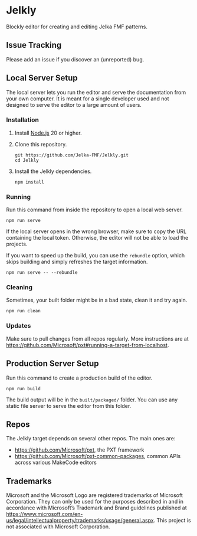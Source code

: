 # Jelkly

Blockly editor for creating and editing Jelka FMF patterns.

## Issue Tracking

Please add an issue if you discover an (unreported) bug.

## Local Server Setup

The local server lets you run the editor and serve the documentation from your own computer.
It is meant for a single developer used and not designed to serve the editor to a large amount of users.

### Installation

1. Install [Node.js](https://nodejs.org/) 20 or higher.

2. Clone this repository.

   ```
   git https://github.com/Jelka-FMF/Jelkly.git
   cd Jelkly
   ```

3. Install the Jelkly dependencies.

   ```
   npm install
   ```

### Running

Run this command from inside the repository to open a local web server.

```
npm run serve
```

If the local server opens in the wrong browser, make sure to copy the URL containing the local token.
Otherwise, the editor will not be able to load the projects.

If you want to speed up the build, you can use the ``rebundle`` option, which skips building and simply refreshes the target information.

```
npm run serve -- --rebundle
```

### Cleaning

Sometimes, your built folder might be in a bad state, clean it and try again.

```
npm run clean
```

### Updates

Make sure to pull changes from all repos regularly.
More instructions are at https://github.com/Microsoft/pxt#running-a-target-from-localhost.

## Production Server Setup

Run this command to create a production build of the editor.

```
npm run build
```

The build output will be in the `built/packaged/` folder.
You can use any static file server to serve the editor from this folder.

## Repos

The Jelkly target depends on several other repos. The main ones are:

- https://github.com/Microsoft/pxt, the PXT framework
- https://github.com/Microsoft/pxt-common-packages, common APIs across various MakeCode editors

## Trademarks

Microsoft and the Microsoft Logo are registered trademarks of Microsoft Corporation.
They can only be used for the purposes described in and in accordance with Microsoft’s Trademark and Brand guidelines published at https://www.microsoft.com/en-us/legal/intellectualproperty/trademarks/usage/general.aspx.
This project is not associated with Microsoft Corporation.
